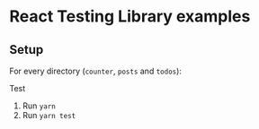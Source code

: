 # React Testing Library examples

## Setup

For every directory (`counter`, `posts` and `todos`):

Test

1. Run `yarn`
2. Run `yarn test`
